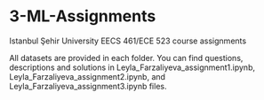 # 3-ML-Assignments
Istanbul Şehir University EECS 461/ECE 523 course assignments

All datasets are provided in each folder. You can find questions, descriptions and solutions in Leyla_Farzaliyeva_assignment1.ipynb, Leyla_Farzaliyeva_assignment2.ipynb, and Leyla_Farzaliyeva_assignment3.ipynb files.
